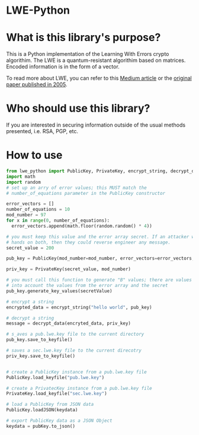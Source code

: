 # LWE-Python


# What is this library's purpose?
This is a Python implementation of the Learning With Errors crypto algorithim. The
LWE is a quantum-resistant algorithim based on matrices. Encoded information is in the
form of a vector. 

To read more about LWE, you can refer to this [Medium article](https://medium.com/asecuritysite-when-bob-met-alice/learning-with-errors-and-ring-learning-with-errors-23516a502406) or the [original paper published in 2005](https://cims.nyu.edu/~regev/papers/lwesurvey.pdf). 

# Who should use this library?
If you are interested in securing information outside of the usual methods presented, i.e. RSA, PGP, etc. 


# How to use

```python
from lwe_python import PublicKey, PrivateKey, encrypt_string, decrypt_data
import math
import random
# set up an arry of error values; this MUST match the
# number_of_equations parameter in the PublicKey constructor

error_vectors = []
number_of_equations = 10
mod_number = 97
for x in range(0, number_of_equations):
  error_vectors.append(math.floor(random.random() * 4))

# you must keep this value and the error array secret. If an attacker were to get their
# hands on both, then they could reverse engineer any message. 
secret_value = 200

pub_key = PublicKey(mod_number=mod_number, error_vectors=error_vectors, number_of_equations=number_of_equations)

priv_key = PrivateKey(secret_value, mod_number)

# you must call this function to generate "B" values; there are values that take 
# into account the values from the error array and the secret
pub_key.generate_key_values(secretValue)

# encrypt a string
encrypted_data = encrypt_string("hello world", pub_key)

# decrypt a string
message = decrypt_data(encryted_data, priv_key)

# s_aves a pub.lwe.key file to the current directory 
pub_key.save_to_keyfile()

# saves a sec.lwe.key file to the current direcotry
priv_key.save_to_keyfile()


# create a PublicKey instance from a pub.lwe.key file
PublicKey.load_keyfile("pub.lwe.key")

# create a PrivatecKey instance from a pub.lwe.key file
PrivateKey.load_keyfile("sec.lwe.key")

# load a PublicKey from JSON data 
PublicKey.loadJSON(keydata)

# export PublicKey data as a JSON Object
keydata = pubKey.to_json()
```